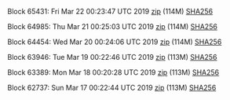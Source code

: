 Block 65431: Fri Mar 22 00:23:47 UTC 2019 [zip](https://dash-bootstrap.ams3.digitaloceanspaces.com/testnet/2019-03-22/bootstrap.dat.zip) (114M) [SHA256](https://dash-bootstrap.ams3.digitaloceanspaces.com/testnet/2019-03-22/sha256.txt)

Block 64985: Thu Mar 21 00:25:03 UTC 2019 [zip](https://dash-bootstrap.ams3.digitaloceanspaces.com/testnet/2019-03-21/bootstrap.dat.zip) (114M) [SHA256](https://dash-bootstrap.ams3.digitaloceanspaces.com/testnet/2019-03-21/sha256.txt)

Block 64454: Wed Mar 20 00:24:06 UTC 2019 [zip](https://dash-bootstrap.ams3.digitaloceanspaces.com/testnet/2019-03-20/bootstrap.dat.zip) (114M) [SHA256](https://dash-bootstrap.ams3.digitaloceanspaces.com/testnet/2019-03-20/sha256.txt)

Block 63946: Tue Mar 19 00:22:46 UTC 2019 [zip](https://dash-bootstrap.ams3.digitaloceanspaces.com/testnet/2019-03-19/bootstrap.dat.zip) (113M) [SHA256](https://dash-bootstrap.ams3.digitaloceanspaces.com/testnet/2019-03-19/sha256.txt)

Block 63389: Mon Mar 18 00:20:28 UTC 2019 [zip](https://dash-bootstrap.ams3.digitaloceanspaces.com/testnet/2019-03-18/bootstrap.dat.zip) (113M) [SHA256](https://dash-bootstrap.ams3.digitaloceanspaces.com/testnet/2019-03-18/sha256.txt)

Block 62737: Sun Mar 17 00:22:44 UTC 2019 [zip](https://dash-bootstrap.ams3.digitaloceanspaces.com/testnet/2019-03-17/bootstrap.dat.zip) (113M) [SHA256](https://dash-bootstrap.ams3.digitaloceanspaces.com/testnet/2019-03-17/sha256.txt)
